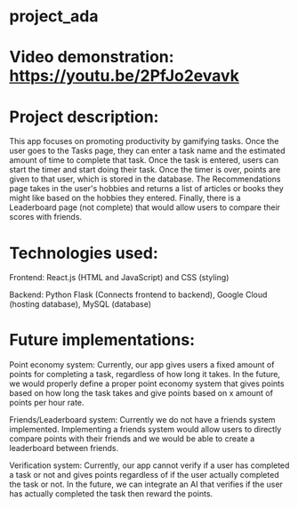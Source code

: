 # project_ada

# Video demonstration: https://youtu.be/2PfJo2evavk

# Project description: 
This app focuses on promoting productivity by gamifying tasks. Once the user goes to the Tasks page, they can enter a task name and the estimated amount of time to complete that task. Once the task is entered, users can start the timer and start doing their task. Once the timer is over, points are given to that user, which is stored in the database. The Recommendations page takes in the user's hobbies and returns a list of articles or books they might like based on the hobbies they entered. Finally, there is a Leaderboard page (not complete) that would allow users to compare their scores with friends.

# Technologies used:
Frontend:
React.js (HTML and JavaScript) and CSS (styling)

Backend:
Python Flask (Connects frontend to backend), Google Cloud (hosting database), MySQL (database)

# Future implementations:
Point economy system: Currently, our app gives users a fixed amount of points for completing a task, regardless of how long it takes. In the future, we would properly define a proper point economy system that gives points based on how long the task takes and give points based on x amount of points per hour rate.

Friends/Leaderboard system: Currently we do not have a friends system implemented. Implementing a friends system would allow users to directly compare points with their friends and we would be able to create a leaderboard between friends.

Verification system: Currently, our app cannot verify if a user has completed a task or not and gives points regardless of if the user actually completed the task or not. In the future, we can integrate an AI that verifies if the user has actually completed the task then reward the points.
